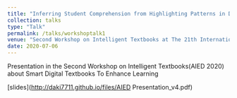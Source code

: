 ```yaml
---
title: "Inferring Student Comprehension from Highlighting Patterns in Digital Textbooks: An Exploration in an Authentic Learning Platform"
collection: talks
type: "Talk"
permalink: /talks/workshoptalk1
venue: "Second Workshop on Intelligent Textbooks at The 21th International Conference on Artificial Intelligence in Education (AIED’2020)"
date: 2020-07-06
---
```


Presentation in the Second Workshop on Intelligent Textbooks(AIED 2020) about Smart Digital Textbooks To Enhance Learning

[slides](http://daki7711.github.io/files/AIED Presentation_v4.pdf)
